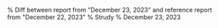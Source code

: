 % Diff between report from "December 23, 2023" and reference report from "December 22, 2023"
% Strudy
% December 23, 2023


